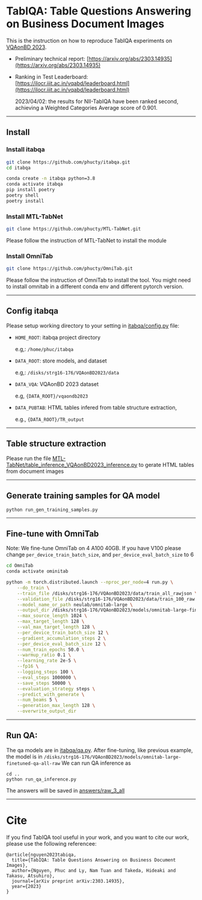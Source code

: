 # TabIQA: Table Questions Answering on Business Document Images

This is the instruction on how to reproduce TabIQA experiments on [VQAonBD 2023](https://ilocr.iiit.ac.in/vqabd/index.html).

- Preliminary technical report: [https://arxiv.org/abs/2303.14935](https://arxiv.org/abs/2303.14935)
- Ranking in Test Leaderboard: [https://ilocr.iiit.ac.in/vqabd/leaderboard.html](https://ilocr.iiit.ac.in/vqabd/leaderboard.html)

    2023/04/02: the results for NII-TabIQA have been ranked second, achieving a Weighted Categories Average score of 0.901.

***


## Install
### Install itabqa
```bash
git clone https://github.com/phucty/itabqa.git
cd itabqa

conda create -n itabqa python=3.8
conda activate itabqa
pip install poetry
poetry shell
poetry install
```
### Install MTL-TabNet
```bash
git clone https://github.com/phucty/MTL-TabNet.git
```
Please follow the instruction of MTL-TabNet to install the module

### Install OmniTab
```bash
git clone https://github.com/phucty/OmniTab.git
```
Please follow the instruction of OmniTab to install the tool. You might need to install omnitab in a different conda env and different pytorch version.
***

## Config itabqa

Please setup working directory to your setting in [itabqa/config.py](itabqa/config.py) file:
- `HOME_ROOT`: itabqa project directory

    e.g,: `/home/phuc/itabqa`
- `DATA_ROOT`: store models, and dataset
    
    e.g,: `/disks/strg16-176/VQAonBD2023/data`
- `DATA_VQA`: VQAonBD 2023 dataset
    
    e.g, `{DATA_ROOT}/vqaondb2023`
- `DATA_PUBTAB`: HTML tables infered from table structure extraction, 
    
    e.g., `{DATA_ROOT}/TR_output`

***

## Table structure extraction

Please run the file [MTL-TabNet/table_inference_VQAonBD2023_inference.py](MTL-TabNet/table_inference_VQAonBD2023_inference.py)
to gerate HTML tables from document images

***
## Generate training samples for QA model
```
python run_gen_training_samples.py
```
***
## Fine-tune with OmniTab
Note: We fine-tune OmniTab on 4 A100 40GB. If you have V100 please change `per_device_train_batch_size`, and `per_device_eval_batch_size` to 6
```bash
cd OmniTab
conda activate ominitab

python -m torch.distributed.launch --nproc_per_node=4 run.py \
    --do_train \
    --train_file /disks/strg16-176/VQAonBD2023/data/train_all_rawjson \
    --validation_file /disks/strg16-176/VQAonBD2023/data/train_100_raw.json \
    --model_name_or_path neulab/omnitab-large \
    --output_dir /disks/strg16-176/VQAonBD2023/models/omnitab-large-finetuned-qa-all-raw \
    --max_source_length 1024 \
    --max_target_length 128 \
    --val_max_target_length 128 \
    --per_device_train_batch_size 12 \
    --gradient_accumulation_steps 2 \
    --per_device_eval_batch_size 12 \
    --num_train_epochs 50.0 \
    --warmup_ratio 0.1 \
    --learning_rate 2e-5 \
    --fp16 \
    --logging_steps 100 \
    --eval_steps 1000000 \
    --save_steps 50000 \
    --evaluation_strategy steps \
    --predict_with_generate \
    --num_beams 5 \
    --generation_max_length 128 \
    --overwrite_output_dir
```

***
## Run QA:
The qa models are in [itabqa/qa.py](itabqa/qa.py).
After fine-tuning, like previous example, the model is in `/disks/strg16-176/VQAonBD2023/models/omnitab-large-finetuned-qa-all-raw`
We can run QA inference as
```
cd ..
python run_qa_inference.py
```
The answers will be saved in [answers/raw_3_all](answers/raw_3_all)
***

# Cite

If you find TabIQA tool useful in your work, and you want to cite our work, please use the following referencee:
```
@article{nguyen2023tabiqa,
  title={TabIQA: Table Questions Answering on Business Document Images},
  author={Nguyen, Phuc and Ly, Nam Tuan and Takeda, Hideaki and Takasu, Atsuhiro},
  journal={arXiv preprint arXiv:2303.14935},
  year={2023}
}
```